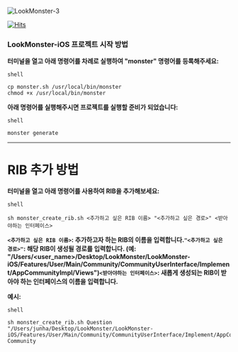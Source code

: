 ![LookMonster-3](https://github.com/LookMonster/LookMonster-iOS/assets/102890390/ef13b89a-e601-44be-9544-2bee1fce2c05)

[![Hits](https://hits.seeyoufarm.com/api/count/incr/badge.svg?url=https%3A%2F%2Fgithub.com%2FLookMonster%2FLookMonster-iOS&count_bg=%230D0D0D&title_bg=%23000000&icon=&icon_color=%23FFFFFF&title=hits&edge_flat=false)](https://hits.seeyoufarm.com)

### **LookMonster-iOS 프로젝트 시작 방법**

**터미널을 열고 아래 명령어를 차례로 실행하여 "monster" 명령어를 등록해주세요:**

```
shell

cp monster.sh /usr/local/bin/monster
chmod +x /usr/local/bin/monster

```

**아래 명령어를 실행해주시면 프로젝트를 실행할 준비가 되었습니다:**

```
shell

monster generate

```

---

# **RIB 추가 방법**

**터미널을 열고 아래 명령어를 사용하여 RIB을 추가해보세요:**

```
shell

sh monster_create_rib.sh <추가하고 싶은 RIB 이름> "<추가하고 싶은 경로>" <받아야하는 인터페이스>

```

**`<추가하고 싶은 RIB 이름>`: 추가하고자 하는 RIB의 이름을 입력합니다.`"<추가하고 싶은 경로>"`: 해당 RIB이 생성될 경로를 입력합니다. (예: "/Users/<user_name>/Desktop/LookMonster/LookMonster-iOS/Features/User/Main/Community/CommunityUserInterface/Implement/AppCommunityImpl/Views")`<받아야하는 인터페이스>`: 새롭게 생성되는 RIB이 받아야 하는 인터페이스의 이름을 입력합니다.**

**예시:**

```
shell

sh monster_create_rib.sh Question "/Users/junha/Desktop/LookMonster/LookMonster-iOS/Features/User/Main/Community/CommunityUserInterface/Implement/AppCommunityImpl/Views" Community

```

